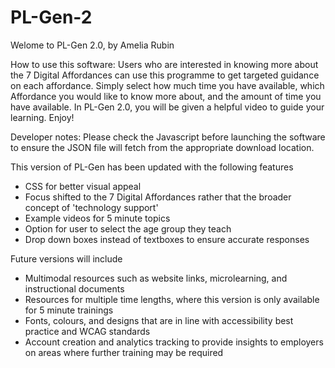 # PL-Gen-2

Welome to PL-Gen 2.0, by Amelia Rubin

How to use this software:
Users who are interested in knowing more about the 7 Digital Affordances can use this programme to get targeted guidance on each affordance.
Simply select how much time you have available, which Affordance you would like to know more about, and the amount of time you have available.
In PL-Gen 2.0, you will be given a helpful video to guide your learning.
Enjoy!

Developer notes:
Please check the Javascript before launching the software to ensure the JSON file will fetch from the appropriate download location.

This version of PL-Gen has been updated with the following features
- CSS for better visual appeal
- Focus shifted to the 7 Digital Affordances rather that the broader concept of 'technology support'
- Example videos for 5 minute topics
- Option for user to select the age group they teach
- Drop down boxes instead of textboxes to ensure accurate responses

Future versions will include
- Multimodal resources such as website links, microlearning, and instructional documents
- Resources for multiple time lengths, where this version is only available for 5 minute trainings
- Fonts, colours, and designs that are in line with accessibility best practice and WCAG standards
- Account creation and analytics tracking to provide insights to employers on areas where further training may be required
